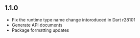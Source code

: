 ## 1.1.0

* Fix the runtime type name change intoroduced in Dart r28101
* Generate API documents
* Package formatting updates
